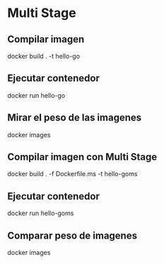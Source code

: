 # Multi Stage

## Compilar imagen
docker build . -t hello-go

## Ejecutar contenedor
docker run hello-go

## Mirar el peso de las imagenes
docker images

## Compilar imagen con Multi Stage
docker build . -f Dockerfile.ms -t hello-goms

## Ejecutar contenedor
docker run hello-goms

## Comparar peso de imagenes
docker images